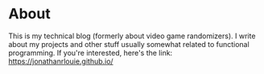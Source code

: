 # About

This is my technical blog (formerly about video game randomizers). I write about my projects and other stuff usually somewhat related to functional programming. If you're interested, here's the link: https://jonathanrlouie.github.io/
